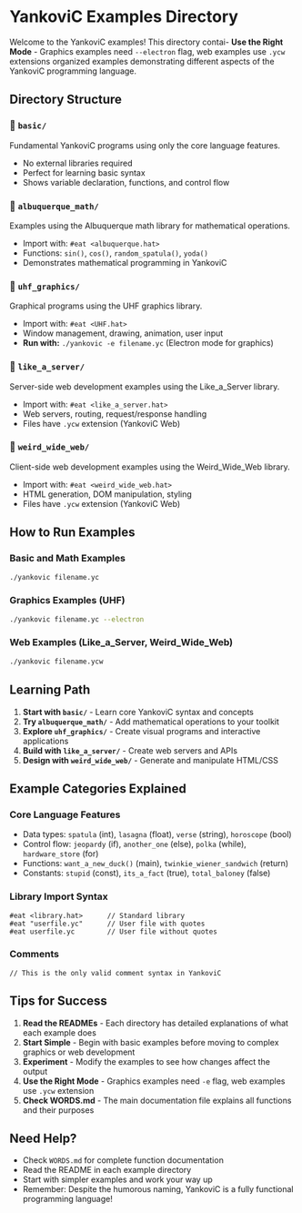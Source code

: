 # YankoviC Examples Directory

Welcome to the YankoviC examples! This directory contai- **Use the Right Mode** - Graphics examples need `--electron` flag, web examples use `.ycw` extensions organized examples demonstrating different aspects of the YankoviC programming language.

## Directory Structure

### 📁 `basic/`
Fundamental YankoviC programs using only the core language features.
- No external libraries required
- Perfect for learning basic syntax
- Shows variable declaration, functions, and control flow

### 📁 `albuquerque_math/`
Examples using the Albuquerque math library for mathematical operations.
- Import with: `#eat <albuquerque.hat>`
- Functions: `sin()`, `cos()`, `random_spatula()`, `yoda()`
- Demonstrates mathematical programming in YankoviC

### 📁 `uhf_graphics/`
Graphical programs using the UHF graphics library.
- Import with: `#eat <UHF.hat>`
- Window management, drawing, animation, user input
- **Run with:** `./yankovic -e filename.yc` (Electron mode for graphics)

### 📁 `like_a_server/`
Server-side web development examples using the Like_a_Server library.
- Import with: `#eat <like_a_server.hat>`
- Web servers, routing, request/response handling
- Files have `.ycw` extension (YankoviC Web)

### 📁 `weird_wide_web/`
Client-side web development examples using the Weird_Wide_Web library.
- Import with: `#eat <weird_wide_web.hat>`
- HTML generation, DOM manipulation, styling
- Files have `.ycw` extension (YankoviC Web)

## How to Run Examples

### Basic and Math Examples
```bash
./yankovic filename.yc
```

### Graphics Examples (UHF)
```bash
./yankovic filename.yc --electron
```

### Web Examples (Like_a_Server, Weird_Wide_Web)
```bash
./yankovic filename.ycw
```

## Learning Path

1. **Start with `basic/`** - Learn core YankoviC syntax and concepts
2. **Try `albuquerque_math/`** - Add mathematical operations to your toolkit
3. **Explore `uhf_graphics/`** - Create visual programs and interactive applications
4. **Build with `like_a_server/`** - Create web servers and APIs
5. **Design with `weird_wide_web/`** - Generate and manipulate HTML/CSS

## Example Categories Explained

### Core Language Features
- Data types: `spatula` (int), `lasagna` (float), `verse` (string), `horoscope` (bool)
- Control flow: `jeopardy` (if), `another_one` (else), `polka` (while), `hardware_store` (for)
- Functions: `want_a_new_duck()` (main), `twinkie_wiener_sandwich` (return)
- Constants: `stupid` (const), `its_a_fact` (true), `total_baloney` (false)

### Library Import Syntax
```yankovic
#eat <library.hat>      // Standard library
#eat "userfile.yc"      // User file with quotes
#eat userfile.yc        // User file without quotes
```

### Comments
```yankovic
// This is the only valid comment syntax in YankoviC
```

## Tips for Success

1. **Read the READMEs** - Each directory has detailed explanations of what each example does
2. **Start Simple** - Begin with basic examples before moving to complex graphics or web development
3. **Experiment** - Modify the examples to see how changes affect the output
4. **Use the Right Mode** - Graphics examples need `-e` flag, web examples use `.ycw` extension
5. **Check WORDS.md** - The main documentation file explains all functions and their purposes

## Need Help?

- Check `WORDS.md` for complete function documentation
- Read the README in each example directory
- Start with simpler examples and work your way up
- Remember: Despite the humorous naming, YankoviC is a fully functional programming language!

